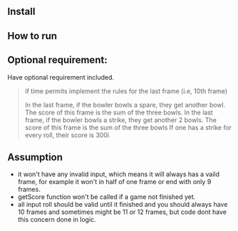 ## Install


## How to run


## Optional requirement:
Have optional requirement included.
>if time permits implement the rules for the last frame (i.e, 10th frame)
>
>In the last frame, if the bowler bowls a spare, they get another bowl. The score of this frame is the sum of the three bowls.
>In the last frame, if the bowler bowls a strike, they get another 2 bowls. The score of this frame is the sum of the three bowls
>If one has a strike for every roll, their score is 300i

## Assumption
- it won't have any invalid input, which means it will always has a vaild frame, for example it won't in half of one frame or end with only 9 frames.
- getScore function won't be called if a game not finished yet.
- all input roll should be valid until it finished and you should always have 10 frames and sometimes might be 11 or 12 frames, but code dont have this concern done in logic.